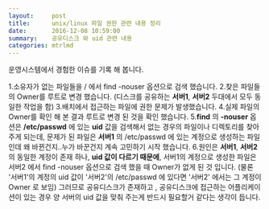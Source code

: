 ```yaml
---
layout:     post
title:      unix/linux 파일 권한 관련 내용 정리
date:       2016-12-08 10:59:00
summary:    공유디스크 와 uid 관련 내용
categories: mtrlmd
---
```


운영시스템에서 경험한 이슈를 기록 해 봅니다.

1.소유자가 없는 파일들을 / 에서 find -nouser 옵션으로 검색 했습니다.
2.찾은 파일들의 Owner를 루트로 변경 했습니다. (디스크를 공유하는 **서버1**, **서버2** 두대에서 모두 동일한 작업을 함)
3.배치에서 접근하는 파일에 권한 문제가 발생했습니다.
4.실제 파일의 Owner를 확인 해 본 결과 루트로 변경 된 것을 확인 했습니다.
5.**find** 의 **-nouser** 옵션은 **/etc/passwd** 에 있는 **uid** 값을 검색해서 없는 경우의 파일이나 디렉토리를 찾아주게 되는데,
  문제가 된 파일은 **서버1** 의 /etc/passwd 에 있는 계정으로 생성하는 파일인데 왜 바뀐건지..누가 바꾼건지 계속 고민하기 시작 했습니다.
6.원인은 **서버1**, **서버2** 의 동일한 계정이 존재 하나, **uid 값이 다르기 때문에**, 서버1의 계정으로 생성한 파일은 서버2 에서 find -nouser 옵션으로
  검색 했을 때 Owner가 없게 된 것 입니다. (물론 '서버1'의 계정의 uid 값이 '서버2'의 /etc/passwd 에 있다면 '서버2' 에서는 그 계정이 Owner 로 보임)
 그러므로 공유디스크가 존재하고 , 공유디스크에 접근하는 어플리케이션이 있는 경우 양 서버의 uid 값을 맞춰 주는게 반드시 필요할거 같다는 생각이 듭니다.
